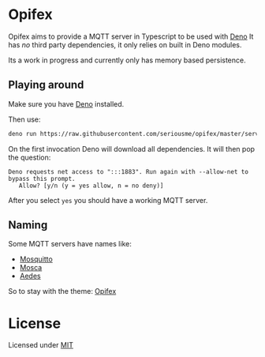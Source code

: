 # Opifex 
Opifex aims to provide a MQTT server in Typescript to be used with [Deno](https://deno.land)
It has *no* third party dependencies, it only relies on built in Deno modules.

Its a work in progress and currently only has memory based persistence.

## Playing around
Make sure you have [Deno](https://deno.land) installed.

Then use:
```bash
deno run https://raw.githubusercontent.com/seriousme/opifex/master/server/demoServer.ts
```
On the first invocation Deno will download all dependencies.
It will then pop the question:
```
Deno requests net access to ":::1883". Run again with --allow-net to bypass this prompt.
   Allow? [y/n (y = yes allow, n = no deny)]  
```
After you select `yes` you should have a working MQTT server.

## Naming
Some MQTT servers have names like:
- [Mosquitto](https://en.wikipedia.org/wiki/Mosquito) 
- [Mosca](https://it.wikipedia.org/wiki/Musca_domestica) 
- [Aedes](https://en.wikipedia.org/wiki/Aedes)

So to stay with the theme: [Opifex](https://en.wikipedia.org/wiki/Opifex_(fly))

# License
Licensed under [MIT](LICENSE.txt)